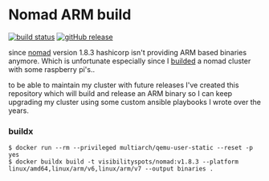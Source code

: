 # Nomad ARM build

 [![build status](https://github.com/visibilityspots/nomad-arm/actions/workflows/build.yml/badge.svg)](https://github.com/visibilityspots/nomad-arm/actions/workflows/build.yml)
 [![gitHub release](https://img.shields.io/github/v/release/visibilityspots/nomad-arm)](https://github.com/visibilityspots/nomad-arm/releases)

since [nomad](https://www.nomadproject.io/) version 1.8.3 hashicorp isn't providing ARM based binaries anymore. Which is unfortunate especially since I [builded](https://visibilityspots.org/nomad-arm-cluster.html) a nomad cluster with some raspberry pi's..

to be able to maintain my cluster with future releases I've created this repository which will build and release an ARM binary so I can keep upgrading my cluster using some custom ansible playbooks I wrote over the years.

### buildx

```
$ docker run --rm --privileged multiarch/qemu-user-static --reset -p yes
$ docker buildx build -t visibilityspots/nomad:v1.8.3 --platform linux/amd64,linux/arm/v6,linux/arm/v7 --output binaries .
```

